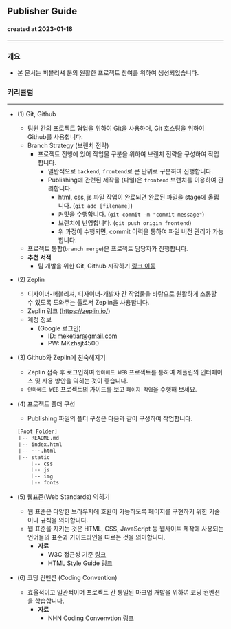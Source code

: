 ## Publisher Guide
#### created at 2023-01-18
---
### 개요
- 본 문서는 퍼블리셔 분의 원활한 프로젝트 참여를 위하여 생성되었습니다.  

### 커리큘럼
---
- (1) Git, Github
  - 팀원 간의 프로젝트 협업을 위하여 Git을 사용하며, Git 호스팅을 위하여 Github를 사용합니다.
  - Branch Strategy (브랜치 전략)
    - 프로젝트 진행에 있어 작업물 구분을 위하여 브랜치 전략을 구성하여 작업합니다. 
      - 일반적으로 `backend`, `frontend`로 큰 단위로 구분하여 진행합니다.
      - Publishing에 관련된 제작물 (파일)은 `frontend`  브랜치를 이용하여 관리합니다.
        - html, css, js 파일 작업이 완료되면 완료된 파일을 stage에 올립니다. (`git add [filename]`)
        - 커밋을 수행합니다. (`git commit -m "commit message"`)
        - 브랜치에 반영합니다. (`git push origin frontend`)
        - 위 과정이 수행되면, commit 이력을 통하여 파일 버전 관리가 가능합니다.
  - 프로젝트 통합(`branch merge`)은 프로젝트 담당자가 진행합니다.   
  - <b>추천 서적</b>
      - 팀 개발을 위한 Git, Github 시작하기 [링크 이동](http://www.yes24.com/Product/Goods/85382769)  

- (2) Zeplin
  - 디자이너-퍼블리셔, 디자이너-개발자 간 작업물을 바탕으로 원활하게 소통할 수 있도록 도와주는 툴로서 Zeplin을 사용합니다.
  - Zeplin 링크 (https://zeplin.io/)
  - 계정 정보
    - (Google 로그인) 
      - ID: meketiar@gmail.com
      - PW: MKzhsjt4500

- (3) Github와 Zeplin에 친숙해지기
  - Zeplin 접속 후 로그인하여 `안마베드 WEB` 프로젝트를 통하여 제플린의 인터페이스 및 사용 방안을 익히는 것이 좋습니다.
  - `안마베드 WEB` 프로젝트의 가이드를 보고 `페이지 작업`을 수행해 보세요.

- (4) 프로젝트 폴더 구성
  - Publishing 파일의 폴더 구성은 다음과 같이 구성하여 작업합니다.
  ```bash
  [Root Folder]
  ㅣ-- README.md
  ㅣ-- index.html 
  ㅣ-- ···.html
  ㅣ-- static
      ㅣ-- css
      ㅣ-- js
      ㅣ-- img
      ㅣ-- fonts
  ```

- (5) 웹표준(Web Standards) 익히기 
  - 웹 표준은 다양한 브라우저에 호환이 가능하도록 페이지를 구현하기 위한 기술이나 규칙을 의미합니다.
  - 웹 표준을 지키는 것은 HTML, CSS, JavaScript 등 웹사이트 제작에 사용되는 언어들의 표준과 가이드라인을 따르는 것을 의미합니다.
    - <b>자료</b> 
      - W3C 접근성 기준 [링크](https://www.w3.org/WAI/standards-guidelines/ko)
      - HTML Style Guide [링크](https://www.w3schools.com/html/html5_syntax.asp)


- (6) 코딩 컨벤션 (Coding Convention)
  - 효율적이고 일관적이며 프로젝트 간 통일된 마크업 개발을 위하여 코딩 컨벤션을 학습합니다.
    - <b>자료</b>
      - NHN Coding Convenvtion [링크](https://nuli.navercorp.com/data/convention/NHN_Coding_Conventions_for_Markup_Languages.pdf)
